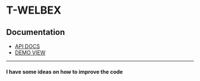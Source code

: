 # T-WELBEX

## Documentation 

* [API DOCS](https://documenter.getpostman.com/view/13759288/2s93ebUXEG)
* [DEMO VIEW](https://w-test-1.onrender.com/)

--- 
#### I have some ideas on how to improve the code